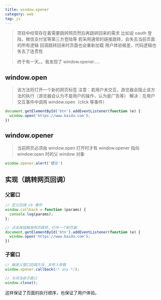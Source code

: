 ```yaml
---
title: window.opener
category: web
tag: js
---
```


> 项目中经常存在着需要跳转网页然后再跳转回来的需求
> 比如说 oauth 登陆，微信支付宝等第三方登陆等
> 若采用通常的链接跳转，会失去当前页面的所有逻辑
> 回调跳转回来时页面也会重新加载
> 用户体验极差，代码逻辑也失去了连贯性

> 终于有一天。。我发现了 window.opener.....

## window.open
> 该方法将打开一个新的网页标签
> 注意：若用户未交互，游览器会阻止该方法的执行（游览器会认为不是用户的操作，认为是广告等）
> 解决：在用户交互事件中调用 window.open（click 等事件）

```javascript
document.getElementById('btn').addEventListener(function (e) {
  window.open('https://www.baidu.com');
})
```

## window.opener
> 当前网页必须由 window.open 打开时才有
> window.opener 指向 window.open 时的父 window 对象

```javascript
window.opener.alert('提示')
```

## 实现（跳转网页回调）

### 父窗口
```javascript
// 定义回调 cb 事件
window.callback = function (params) {
  console.log(params);
};

// 点击按钮触发网页跳转，打开一个新页面
document.getElementById('btn').addEventListener(function (e) {
  window.open('https://www.baidu.com');
})
```

### 子窗口
```javascript
// 触发父窗口回调方法，并传入参数
window.opener.callback(/* any */);

// 关闭当前子窗口
window.close();
```

这样保证了页面的执行顺序，也保证了用户体验。